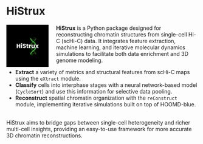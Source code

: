 # HiStrux

<img src="./addit_files/logo/histrux.png" alt="HiStrux Logo" width="22%" align="left" style="margin-right: 20px;" />

**HiStrux** is a Python package designed for reconstructing chromatin structures from single-cell Hi-C (scHi-C) data. 
It integrates feature extraction, machine learning, and iterative molecular dynamics simulations to facilitate both 
data enrichment and 3D genome modeling.

- **Extract** a variety of metrics and structural features from scHi-C maps using the `eXtract` module.  
- **Classify** cells into interphase stages with a neural network-based model (`CycleSort`) and use this information for selective data pooling.  
- **Reconstruct** spatial chromatin organization with the `reConstruct` module, implementing iterative simulations built on top of HOOMD-blue.

<br />
HiStrux aims to bridge gaps between single-cell heterogeneity and richer multi-cell insights, providing an easy-to-use framework for more accurate 3D chromatin reconstructions.
